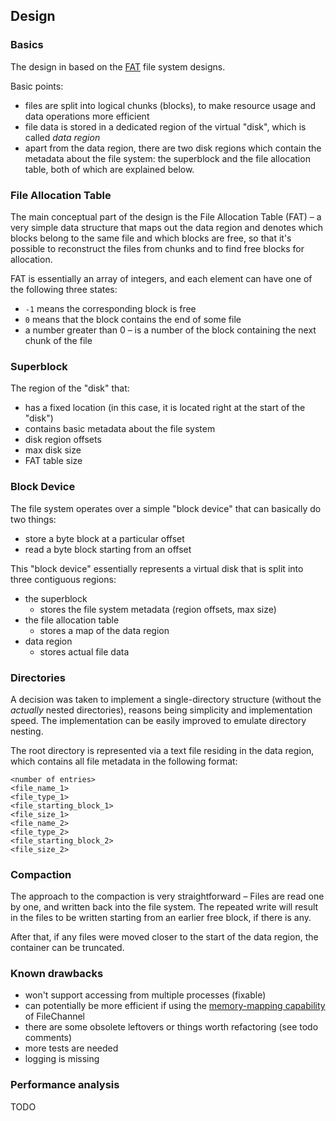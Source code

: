 ## Design

### Basics

The design in based on the [FAT](https://en.wikipedia.org/wiki/File_Allocation_Table) file system designs.

Basic points:
- files are split into logical chunks (blocks), to make resource usage and data operations more efficient
- file data is stored in a dedicated region of the virtual "disk", which is called *data region*
- apart from the data region, there are two disk regions which contain the metadata about the file system:
the superblock and the file allocation table, both of which are explained below.

### File Allocation Table

The main conceptual part of the design is the File Allocation Table (FAT) –
a very simple data structure that maps out the data region and denotes which blocks belong to the same file and which blocks are free,
so that it's possible to reconstruct the files from chunks and to find free blocks for allocation.

FAT is essentially an array of integers, and each element can have one of the following three states:
- `-1` means the corresponding block is free
- `0` means that the block contains the end of some file
- a number greater than 0 – is a number of the block containing the next chunk of the file

### Superblock

The region of the "disk" that:
- has a fixed location (in this case, it is located right at the start of the "disk")
- contains basic metadata about the file system
- disk region offsets
- max disk size
- FAT table size

### Block Device

The file system operates over a simple "block device" that can basically do two things:
- store a byte block at a particular offset
- read a byte block starting from an offset

This "block device" essentially represents a virtual disk
that is split into three contiguous regions:

- the superblock
  - stores the file system metadata (region offsets, max size)
- the file allocation table
  - stores a map of the data region
- data region
  - stores actual file data

### Directories

A decision was taken to implement a single-directory structure (without the _actually_ nested directories), reasons being simplicity and implementation speed.
The implementation can be easily improved to emulate directory nesting.

The root directory is represented via a text file residing in the data region, which contains all file metadata in the following format:

```shell
<number of entries>
<file_name_1>
<file_type_1>
<file_starting_block_1>
<file_size_1>
<file_name_2>
<file_type_2>
<file_starting_block_2>
<file_size_2>
```

### Compaction

The approach to the compaction is very straightforward –
Files are read one by one, and written back into the file system.
The repeated write will result in the files to be written starting from an earlier free block, if there is any.

After that, if any files were moved closer to the start of the data region, the container can be truncated.

### Known drawbacks
- won't support accessing from multiple processes (fixable)
- can potentially be more efficient if using the
[memory-mapping capability](https://docs.oracle.com/javase/8/docs/api/java/nio/channels/FileChannel.html#map-java.nio.channels.FileChannel.MapMode-long-long-) of FileChannel
- there are some obsolete leftovers or things worth refactoring (see todo comments)
- more tests are needed
- logging is missing

### Performance analysis

TODO
